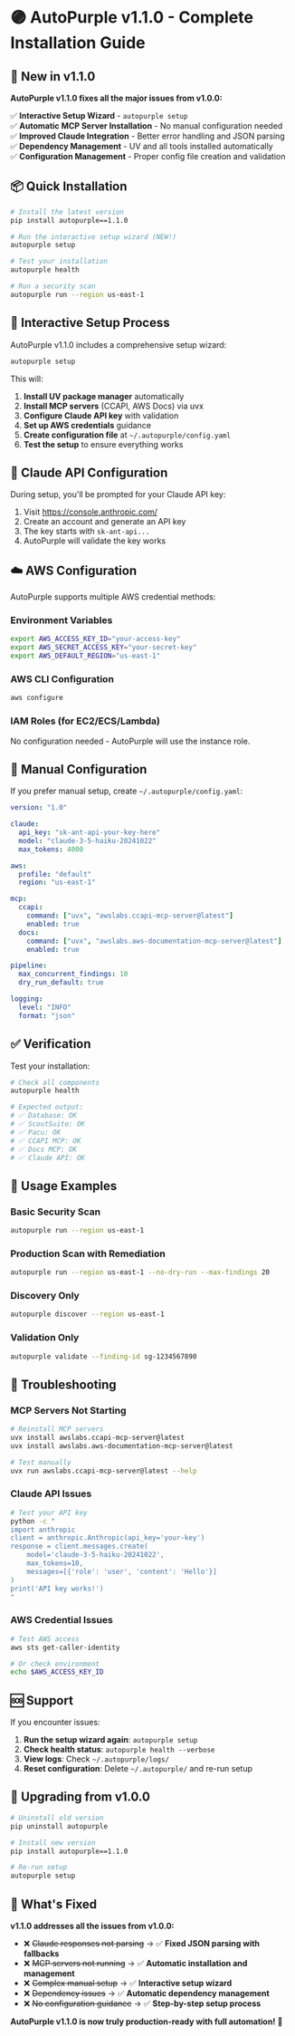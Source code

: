 # 🟣 AutoPurple v1.1.0 - Complete Installation Guide

## 🚀 New in v1.1.0

**AutoPurple v1.1.0 fixes all the major issues from v1.0.0:**

✅ **Interactive Setup Wizard** - `autopurple setup`  
✅ **Automatic MCP Server Installation** - No manual configuration needed  
✅ **Improved Claude Integration** - Better error handling and JSON parsing  
✅ **Dependency Management** - UV and all tools installed automatically  
✅ **Configuration Management** - Proper config file creation and validation

## 📦 Quick Installation

```bash
# Install the latest version
pip install autopurple==1.1.0

# Run the interactive setup wizard (NEW!)
autopurple setup

# Test your installation
autopurple health

# Run a security scan
autopurple run --region us-east-1
```

## 🔧 Interactive Setup Process

AutoPurple v1.1.0 includes a comprehensive setup wizard:

```bash
autopurple setup
```

This will:

1. **Install UV package manager** automatically
2. **Install MCP servers** (CCAPI, AWS Docs) via uvx
3. **Configure Claude API key** with validation
4. **Set up AWS credentials** guidance
5. **Create configuration file** at `~/.autopurple/config.yaml`
6. **Test the setup** to ensure everything works

## 🧠 Claude API Configuration

During setup, you'll be prompted for your Claude API key:

1. Visit https://console.anthropic.com/
2. Create an account and generate an API key
3. The key starts with `sk-ant-api...`
4. AutoPurple will validate the key works

## ☁️ AWS Configuration

AutoPurple supports multiple AWS credential methods:

### Environment Variables
```bash
export AWS_ACCESS_KEY_ID="your-access-key"
export AWS_SECRET_ACCESS_KEY="your-secret-key"
export AWS_DEFAULT_REGION="us-east-1"
```

### AWS CLI Configuration
```bash
aws configure
```

### IAM Roles (for EC2/ECS/Lambda)
No configuration needed - AutoPurple will use the instance role.

## 🔧 Manual Configuration

If you prefer manual setup, create `~/.autopurple/config.yaml`:

```yaml
version: "1.0"

claude:
  api_key: "sk-ant-api-your-key-here"
  model: "claude-3-5-haiku-20241022"
  max_tokens: 4000

aws:
  profile: "default"
  region: "us-east-1"

mcp:
  ccapi:
    command: ["uvx", "awslabs.ccapi-mcp-server@latest"]
    enabled: true
  docs:
    command: ["uvx", "awslabs.aws-documentation-mcp-server@latest"]
    enabled: true

pipeline:
  max_concurrent_findings: 10
  dry_run_default: true

logging:
  level: "INFO"
  format: "json"
```

## ✅ Verification

Test your installation:

```bash
# Check all components
autopurple health

# Expected output:
# ✅ Database: OK
# ✅ ScoutSuite: OK  
# ✅ Pacu: OK
# ✅ CCAPI MCP: OK
# ✅ Docs MCP: OK
# ✅ Claude API: OK
```

## 🎯 Usage Examples

### Basic Security Scan
```bash
autopurple run --region us-east-1
```

### Production Scan with Remediation
```bash
autopurple run --region us-east-1 --no-dry-run --max-findings 20
```

### Discovery Only
```bash
autopurple discover --region us-east-1
```

### Validation Only
```bash
autopurple validate --finding-id sg-1234567890
```

## 🔧 Troubleshooting

### MCP Servers Not Starting

```bash
# Reinstall MCP servers
uvx install awslabs.ccapi-mcp-server@latest
uvx install awslabs.aws-documentation-mcp-server@latest

# Test manually
uvx run awslabs.ccapi-mcp-server@latest --help
```

### Claude API Issues

```bash
# Test your API key
python -c "
import anthropic
client = anthropic.Anthropic(api_key='your-key')
response = client.messages.create(
    model='claude-3-5-haiku-20241022',
    max_tokens=10,
    messages=[{'role': 'user', 'content': 'Hello'}]
)
print('API key works!')
"
```

### AWS Credential Issues

```bash
# Test AWS access
aws sts get-caller-identity

# Or check environment
echo $AWS_ACCESS_KEY_ID
```

## 🆘 Support

If you encounter issues:

1. **Run the setup wizard again**: `autopurple setup`
2. **Check health status**: `autopurple health --verbose`
3. **View logs**: Check `~/.autopurple/logs/`
4. **Reset configuration**: Delete `~/.autopurple/` and re-run setup

## 🔄 Upgrading from v1.0.0

```bash
# Uninstall old version
pip uninstall autopurple

# Install new version
pip install autopurple==1.1.0

# Re-run setup
autopurple setup
```

## 🎉 What's Fixed

**v1.1.0 addresses all the issues from v1.0.0:**

- ❌ ~~Claude responses not parsing~~ → ✅ **Fixed JSON parsing with fallbacks**
- ❌ ~~MCP servers not running~~ → ✅ **Automatic installation and management**
- ❌ ~~Complex manual setup~~ → ✅ **Interactive setup wizard**
- ❌ ~~Dependency issues~~ → ✅ **Automatic dependency management**
- ❌ ~~No configuration guidance~~ → ✅ **Step-by-step setup process**

**AutoPurple v1.1.0 is now truly production-ready with full automation!** 🚀
